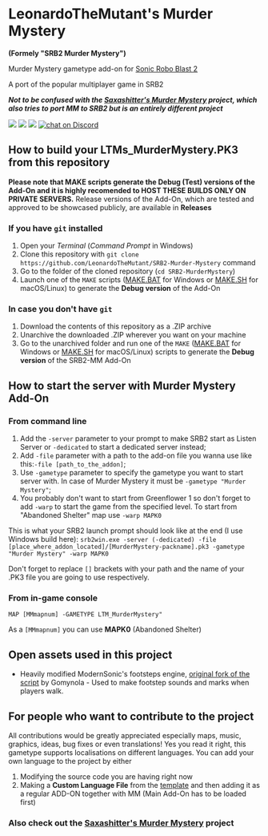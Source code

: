 # LeonardoTheMutant's Murder Mystery
**(Formely "SRB2 Murder Mystery")**

Murder Mystery gametype add-on for [Sonic Robo Blast 2](https://www.srb2.org)

A port of the popular multiplayer game in SRB2

***Not to be confused with the [Saxashitter's Murder Mystery](https://github.com/Saxashitter/murder-mystery) project, which also tries to port MM to SRB2 but is an entirely different project***

<a href="https://github.com/LeonardoTheMutant/SRB2-Murder-Mystery/graphs/contributors" alt="Contributors">
  <img src="https://img.shields.io/github/contributors/LeonardoTheMutant/SRB2-Murder-Mystery"></a>
<a href="https://github.com/LeonardoTheMutant/SRB2-Murder-Mystery/pulse" alt="Activity">
  <img src="https://img.shields.io/github/commit-activity/m/LeonardoTheMutant/SRB2-Murder-Mystery"></a>
<a href="https://srb2.org">
  <img src="https://img.shields.io/badge/SRB2_compatibility-v2.2.13-darkblue"></a>
<a href="https://discord.gg/UgG8h2djFE">
  <img src="https://img.shields.io/discord/1075825170658381926?logo=discord" alt="chat on Discord"></a>

## How to build your **LTMs_MurderMystery.PK3** from this repository

**Please note that MAKE scripts generate the Debug (Test) versions of the Add-On and it is highly recomended to HOST THESE BUILDS ONLY ON PRIVATE SERVERS.**
Release versions of the Add-On, which are tested and approved to be showcased publicly, are available in **Releases**

### If you have `git` installed

1. Open your *Terminal* (*Command Prompt* in Windows)
2. Clone this repository with `git clone https://github.com/LeonardoTheMutant/SRB2-Murder-Mystery` command
3. Go to the folder of the cloned repository (`cd SRB2-MurderMystery`)
4. Launch one of the `MAKE` scripts ([MAKE.BAT](MAKE.BAT) for Windows or [MAKE.SH](MAKE.SH) for macOS/Linux) to generate the **Debug version** of the Add-On

### In case you don't have `git`

1. Download the contents of this repository as a .ZIP archive
2. Unarchive the downloaded .ZIP wherever you want on your machine
3. Go to the unarchived folder and run one of the `MAKE` ([MAKE.BAT](MAKE.BAT) for Windows or [MAKE.SH](MAKE.SH) for macOS/Linux) scripts to generate the **Debug version** of the SRB2-MM Add-On

## How to start the server with Murder Mystery Add-On

### From command line

1. Add the `-server` parameter to your prompt to make SRB2 start as Listen Server or `-dedicated` to start a dedicated server instead;
2. Add `-file` parameter with a path to the add-on file you wanna use like this:`-file [path_to_the_addon]`;
3. Use `-gametype` parameter to specify the gametype you want to start server with. In case of Murder Mystery it must be `-gametype "Murder Mystery"`;
4. You probably don't want to start from Greenflower 1 so don't forget to add `-warp` to start the game from the specified level. To start from "Abandoned Shelter" map use `-warp MAPK0`

This is what your SRB2 launch prompt should look like at the end (I use Windows build here): `srb2win.exe -server (-dedicated) -file [place_where_addon_located]/[MurderMystery-packname].pk3 -gametype "Murder Mystery" -warp MAPK0`

Don't forget to replace `[]` brackets with your path and the name of your .PK3 file you are going to use respectively.

### From in-game console

`MAP [MMmapnum] -GAMETYPE LTM_MurderMystery"`

As a `[MMmapnum]` you can use **MAPK0** (Abandoned Shelter)

## Open assets used in this project

- Heavily modified ModernSonic's footsteps engine, [original fork of the script](https://mb.srb2.org/addons/footsteps.1378/) by Gomynola - Used to make footstep sounds and marks when players walk.

## For people who want to contribute to the project

All contributions would be greatly appreciated especially maps, music, graphics, ideas, bug fixes or even translations! Yes you read it right, this gametype supports localisations on different languages. You can add your own language to the project by either

1. Modifying the source code you are having right now
2. Making a **Custom Language File** from the [template](TEMPLATES/customlang.lua) and then adding it as a regular ADD-ON together with MM (Main Add-On has to be loaded first)

### Also check out the [Saxashitter's Murder Mystery](https://github.com/Saxashitter/murder-mystery) project
